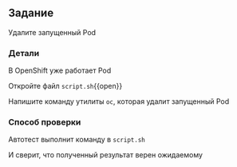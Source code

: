 ## Задание

Удалите запущенный Pod

### Детали

В OpenShift уже работает Pod

Откройте файл `script.sh`{{open}}

Напишите команду утилиты `oc`, которая удалит запущенный Pod

### Способ проверки

Автотест выполнит команду в `script.sh`

И сверит, что полученный результат верен ожидаемому